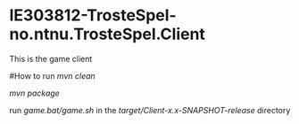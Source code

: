 # IE303812-TrosteSpel-no.ntnu.TrosteSpel.Client
This is the game client



#How to run
<i>mvn clean

mvn package</i>

run <i>game.bat/game.sh</i> in the <i>target/Client-x.x-SNAPSHOT-release</i> directory